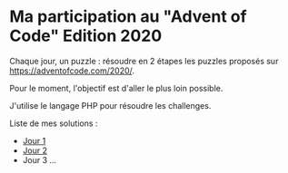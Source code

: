 # Ma participation au "Advent of Code" Edition 2020

Chaque jour, un puzzle : résoudre en 2 étapes les puzzles proposés sur https://adventofcode.com/2020/.

Pour le moment, l'objectif est d'aller le plus loin possible.

J'utilise le langage PHP pour résoudre les challenges.

Liste de mes solutions :

- [Jour 1](https://github.com/WorldWillWeb/aoc2020/tree/main/day1)
- [Jour 2](https://github.com/WorldWillWeb/aoc2020/tree/main/day2)
- Jour 3 ...
